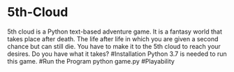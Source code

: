 # 5th-Cloud
5th cloud is a Python text-based adventure game. It is a fantasy world that takes place after death. The life after life in which you are given a second chance but can still die. You have to make it to the 5th cloud to reach your desires. Do you have what it takes?
#Installation
Python 3.7 is needed to run this game.
#Run the Program
python game.py
#Playability
